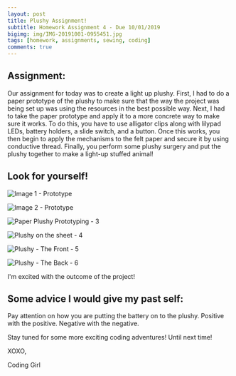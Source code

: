 ```yaml
---
layout: post
title: Plushy Assignment!  
subtitle: Homework Assignment 4 - Due 10/01/2019
bigimg: img/IMG-20191001-0955451.jpg
tags: [homework, assignments, sewing, coding]
comments: true
---
```


## Assignment: 
Our assignment for today was to create a light up plushy. First, I had to do a paper prototype of the plushy to make sure that the way the project was being set up was using the resources in the best possible way. Next, I had to take the paper prototype and apply it to a more concrete way to make sure it works. To do this, you have to use alligator clips along with lilypad LEDs, battery holders, a slide switch, and a button. Once this works, you then begin to apply the mechanisms to the felt paper and secure it by using conductive thread. Finally, you perform some plushy surgery and put the plushy together to make a light-up stuffed animal!

## Look for yourself!

![Image 1 - Prototype](https://nicollemac17.github.io/img/IMG-2415.JPG)

![Image 2 - Prototype](https://nicollemac17.github.io/img/IMG-2416.JPG)

![Paper Plushy Prototyping - 3](https://nicollemac17.github.io/img/IMG-2417.JPG)

![Plushy on the sheet - 4](https://nicollemac17.github.io/img/IMG-2418.JPG)

![Plushy - The Front - 5](https://nicollemac17.github.io/img/IMG-2422.JPG)

![Plushy - The Back - 6](https://nicollemac17.github.io/img/IMG-2421.JPG)

I'm excited with the outcome of the project! 

## Some advice I would give my past self:
Pay attention on how you are putting the battery on to the plushy. Positive with the positive. Negative with the negative.

Stay tuned for some more exciting coding adventures! Until next time! 

XOXO, 

Coding Girl


